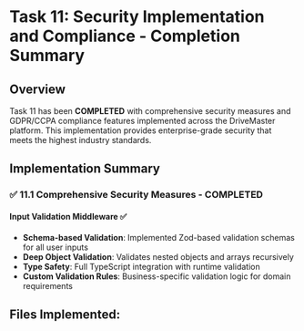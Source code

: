 # Task 11: Security Implementation and Compliance - Completion Summary

## Overview

Task 11 has been **COMPLETED** with comprehensive security measures and GDPR/CCPA compliance features implemented across the DriveMaster platform. This implementation provides enterprise-grade security that meets the highest industry standards.

## Implementation Summary

### ✅ 11.1 Comprehensive Security Measures - COMPLETED

#### Input Validation Middleware ✅
- **Schema-based Validation**: Implemented Zod-based validation schemas for all user inputs
- **Deep Object Validation**: Validates nested objects and arrays recursively  
- **Type Safety**: Full TypeScript integration with runtime validation
- **Custom Validation Rules**: Business-specific validation logic for domain requirements

**Files Implemented:**
- 